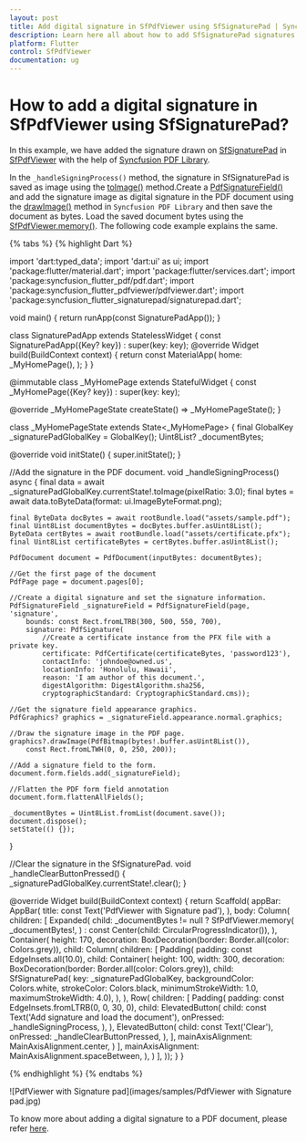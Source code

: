 ```yaml
---
layout: post
title: Add digital signature in SfPdfViewer using SfSignaturePad | Syncfusion
description: Learn here all about how to add SfSignaturePad signatures in the Syncfusion Flutter PDF Viewer (SfPdfViewer) widget and more.
platform: Flutter
control: SfPdfViewer
documentation: ug
---
```


# How to add a digital signature in SfPdfViewer using SfSignaturePad?

In this example, we have added the signature drawn on [SfSignaturePad](https://pub.dev/documentation/syncfusion_flutter_signaturepad/latest/signaturepad/SfSignaturePad-class.html) in [SfPdfViewer](https://pub.dev/documentation/syncfusion_flutter_pdfviewer/latest/pdfviewer/SfPdfViewer-class.html) with the help of [Syncfusion PDF Library](https://pub.dev/documentation/syncfusion_flutter_pdf/latest/pdf/pdf-library.html#classes). 

In the `_handleSigningProcess()` method, the signature in SfSignaturePad is saved as image using the [toImage()](https://pub.dev/documentation/syncfusion_flutter_signaturepad/latest/signaturepad/SfSignaturePadState/toImage.html) method.Create a [PdfSignatureField()](https://pub.dev/documentation/syncfusion_flutter_pdf/latest/pdf/PdfSignatureField-class.html) and add the signature image as digital signature in the PDF document using the [drawImage()](https://pub.dev/documentation/syncfusion_flutter_pdf/latest/pdf/PdfGraphics/drawImage.html) method in `Syncfusion PDF Library` and then save the document as bytes. Load the saved document bytes using the [SfPdfViewer.memory()](https://pub.dev/documentation/syncfusion_flutter_pdfviewer/latest/pdfviewer/SfPdfViewer/SfPdfViewer.memory.html). The following code example explains the same.

{% tabs %}
{% highlight Dart %}

import 'dart:typed_data';
import 'dart:ui' as ui;
import 'package:flutter/material.dart';
import 'package:flutter/services.dart';
import 'package:syncfusion_flutter_pdf/pdf.dart';
import 'package:syncfusion_flutter_pdfviewer/pdfviewer.dart';
import 'package:syncfusion_flutter_signaturepad/signaturepad.dart';

void main() {
  return runApp(const SignaturePadApp());
}

class SignaturePadApp extends StatelessWidget {
  const SignaturePadApp({Key? key}) : super(key: key);
  @override
  Widget build(BuildContext context) {
    return const MaterialApp(
      home: _MyHomePage(),
    );
  }
}

@immutable
class _MyHomePage extends StatefulWidget {
  const _MyHomePage({Key? key}) : super(key: key);

  @override
  _MyHomePageState createState() => _MyHomePageState();
}

class _MyHomePageState extends State<_MyHomePage> {
  final GlobalKey<SfSignaturePadState> _signaturePadGlobalKey = GlobalKey();
  Uint8List? _documentBytes;

  @override
  void initState() {
    super.initState();
  }

  //Add the signature in the PDF document.
  void _handleSigningProcess() async {
    final data =
        await _signaturePadGlobalKey.currentState!.toImage(pixelRatio: 3.0);
    final bytes = await data.toByteData(format: ui.ImageByteFormat.png);

    final ByteData docBytes = await rootBundle.load("assets/sample.pdf");
    final Uint8List documentBytes = docBytes.buffer.asUint8List();
    ByteData certBytes = await rootBundle.load("assets/certificate.pfx");
    final Uint8List certificateBytes = certBytes.buffer.asUint8List();

    PdfDocument document = PdfDocument(inputBytes: documentBytes);

    //Get the first page of the document
    PdfPage page = document.pages[0];

    //Create a digital signature and set the signature information.
    PdfSignatureField _signatureField = PdfSignatureField(page, 'signature',
        bounds: const Rect.fromLTRB(300, 500, 550, 700),
        signature: PdfSignature(
            //Create a certificate instance from the PFX file with a private key.
            certificate: PdfCertificate(certificateBytes, 'password123'),
            contactInfo: 'johndoe@owned.us',
            locationInfo: 'Honolulu, Hawaii',
            reason: 'I am author of this document.',
            digestAlgorithm: DigestAlgorithm.sha256,
            cryptographicStandard: CryptographicStandard.cms));

    //Get the signature field appearance graphics.
    PdfGraphics? graphics = _signatureField.appearance.normal.graphics;

    //Draw the signature image in the PDF page.
    graphics?.drawImage(PdfBitmap(bytes!.buffer.asUint8List()),
        const Rect.fromLTWH(0, 0, 250, 200));

    //Add a signature field to the form.
    document.form.fields.add(_signatureField);

    //Flatten the PDF form field annotation
    document.form.flattenAllFields();

    _documentBytes = Uint8List.fromList(document.save());
    document.dispose();
    setState(() {});
  }

  //Clear the signature in the SfSignaturePad.
  void _handleClearButtonPressed() {
    _signaturePadGlobalKey.currentState!.clear();
  }

  @override
  Widget build(BuildContext context) {
    return Scaffold(
        appBar: AppBar(
          title: const Text('PdfViewer with Signature pad'),
        ),
        body: Column(
          children: [
            Expanded(
              child: _documentBytes != null
                  ? SfPdfViewer.memory(
                      _documentBytes!,
                    )
                  : const Center(child: CircularProgressIndicator()),
            ),
            Container(
              height: 170,
              decoration: BoxDecoration(border: Border.all(color: Colors.grey)),
              child: Column(
                children: [
                  Padding(
                    padding: const EdgeInsets.all(10.0),
                    child: Container(
                      height: 100,
                      width: 300,
                      decoration:
                          BoxDecoration(border: Border.all(color: Colors.grey)),
                      child: SfSignaturePad(
                          key: _signaturePadGlobalKey,
                          backgroundColor: Colors.white,
                          strokeColor: Colors.black,
                          minimumStrokeWidth: 1.0,
                          maximumStrokeWidth: 4.0),
                    ),
                  ),
                  Row(
                    children: <Widget>[
                      Padding(
                        padding: const EdgeInsets.fromLTRB(0, 0, 30, 0),
                        child: ElevatedButton(
                          child:
                              const Text('Add signature and load the document'),
                          onPressed: _handleSigningProcess,
                        ),
                      ),
                      ElevatedButton(
                        child: const Text('Clear'),
                        onPressed: _handleClearButtonPressed,
                      ),
                    ],
                    mainAxisAlignment: MainAxisAlignment.center,
                  )
                ],
                mainAxisAlignment: MainAxisAlignment.spaceBetween,
              ),
            )
          ],
        ));
  }
}

{% endhighlight %}
{% endtabs %}

![PdfViewer with Signature pad](images/samples/PdfViewer with Signature pad.jpg)

To know more about adding a digital signature to a PDF document, please refer [here](https://help.syncfusion.com/flutter/pdf/working-with-digital-signature).